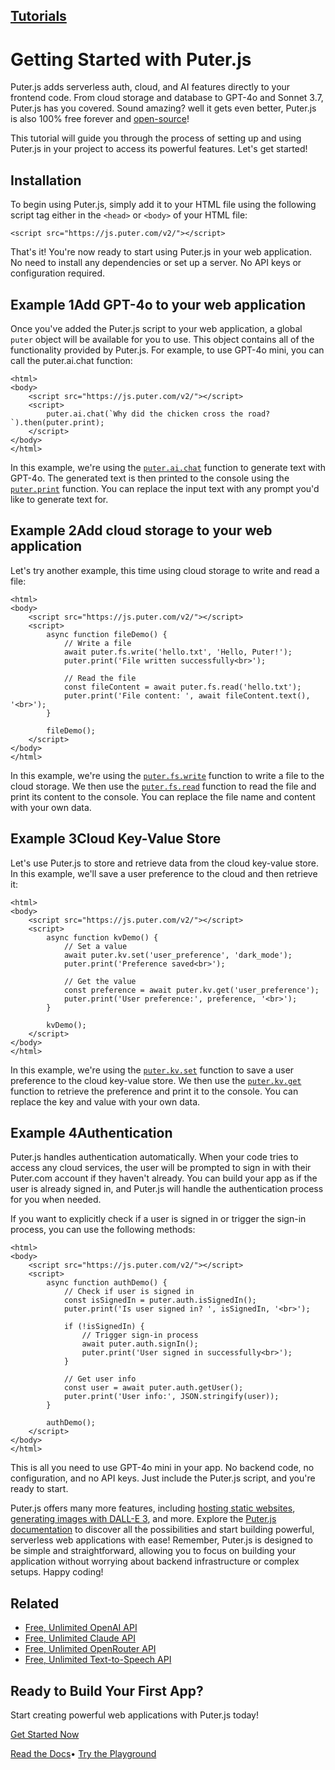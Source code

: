 ## [Tutorials](https://developer.puter.com/tutorials/)

# Getting Started with Puter.js

Puter.js adds serverless auth, cloud, and AI features directly to your frontend code. From cloud storage and database to GPT-4o and Sonnet 3.7, Puter.js has you covered. Sound amazing? well it gets even better, Puter.js is also 100% free forever and [open-source](https://github.com/heyputer/puter/)!

This tutorial will guide you through the process of setting up and using Puter.js in your project to access its powerful features. Let's get started!

## Installation

To begin using Puter.js, simply add it to your HTML file using the following script tag either in the `<head>` or `<body>` of your HTML file:

```hljs xml
<script src="https://js.puter.com/v2/"></script>

```

That's it! You're now ready to start using Puter.js in your web application. No need to install any dependencies or set up a server. No API keys or configuration required.

## Example 1Add GPT-4o to your web application

Once you've added the Puter.js script to your web application, a global `puter` object will be available for you to use. This object contains all of the functionality provided by Puter.js. For example, to use GPT-4o mini, you can call the puter.ai.chat function:

```hljs xml
<html>
<body>
    <script src="https://js.puter.com/v2/"></script>
    <script>
        puter.ai.chat(`Why did the chicken cross the road?`).then(puter.print);
    </script>
</body>
</html>

```

In this example, we're using the [`puter.ai.chat`](https://docs.puter.com/AI/chat/) function to generate text with GPT-4o. The generated text is then printed to the console using the [`puter.print`](https://docs.puter.com/Utils/print/) function. You can replace the input text with any prompt you'd like to generate text for.

## Example 2Add cloud storage to your web application

Let's try another example, this time using cloud storage to write and read a file:

```hljs xml
<html>
<body>
    <script src="https://js.puter.com/v2/"></script>
    <script>
        async function fileDemo() {
            // Write a file
            await puter.fs.write('hello.txt', 'Hello, Puter!');
            puter.print('File written successfully<br>');

            // Read the file
            const fileContent = await puter.fs.read('hello.txt');
            puter.print('File content: ', await fileContent.text(), '<br>');
        }

        fileDemo();
    </script>
</body>
</html>

```

In this example, we're using the [`puter.fs.write`](https://docs.puter.com/FS/write/) function to write a file to the cloud storage. We then use the [`puter.fs.read`](https://docs.puter.com/FS/read/) function to read the file and print its content to the console. You can replace the file name and content with your own data.

## Example 3Cloud Key-Value Store

Let's use Puter.js to store and retrieve data from the cloud key-value store. In this example, we'll save a user preference to the cloud and then retrieve it:

```hljs xml
<html>
<body>
    <script src="https://js.puter.com/v2/"></script>
    <script>
        async function kvDemo() {
            // Set a value
            await puter.kv.set('user_preference', 'dark_mode');
            puter.print('Preference saved<br>');

            // Get the value
            const preference = await puter.kv.get('user_preference');
            puter.print('User preference:', preference, '<br>');
        }

        kvDemo();
    </script>
</body>
</html>

```

In this example, we're using the [`puter.kv.set`](https://docs.puter.com/KV/set/) function to save a user preference to the cloud key-value store. We then use the [`puter.kv.get`](https://docs.puter.com/KV/get/) function to retrieve the preference and print it to the console. You can replace the key and value with your own data.

## Example 4Authentication

Puter.js handles authentication automatically. When your code tries to access any cloud services, the user will be prompted to sign in with their Puter.com account if they haven't already. You can build your app as if the user is already signed in, and Puter.js will handle the authentication process for you when needed.

If you want to explicitly check if a user is signed in or trigger the sign-in process, you can use the following methods:

```hljs xml
<html>
<body>
    <script src="https://js.puter.com/v2/"></script>
    <script>
        async function authDemo() {
            // Check if user is signed in
            const isSignedIn = puter.auth.isSignedIn();
            puter.print('Is user signed in? ', isSignedIn, '<br>');

            if (!isSignedIn) {
                // Trigger sign-in process
                await puter.auth.signIn();
                puter.print('User signed in successfully<br>');
            }

            // Get user info
            const user = await puter.auth.getUser();
            puter.print('User info:', JSON.stringify(user));
        }

        authDemo();
    </script>
</body>
</html>

```

This is all you need to use GPT-4o mini in your app. No backend code, no configuration, and no API keys. Just include the Puter.js script, and you're ready to start.

Puter.js offers many more features, including [hosting static websites](https://docs.puter.com/playground/?example=hosting-create), [generating images with DALL-E 3](https://docs.puter.com/playground/?example=ai-txt2img), and more. Explore the [Puter.js documentation](https://docs.puter.com/) to discover all the possibilities and start building powerful, serverless web applications with ease! Remember, Puter.js is designed to be simple and straightforward, allowing you to focus on building your application without worrying about backend infrastructure or complex setups. Happy coding!

## Related

- [Free, Unlimited OpenAI API](https://developer.puter.com/tutorials/free-unlimited-openai-api)
- [Free, Unlimited Claude API](https://developer.puter.com/tutorials/free-unlimited-claude-35-sonnet-api)
- [Free, Unlimited OpenRouter API](https://developer.puter.com/tutorials/free-unlimited-openrouter-api)
- [Free, Unlimited Text-to-Speech API](https://developer.puter.com/tutorials/free-unlimited-text-to-speech-api)

## Ready to Build Your First App?

Start creating powerful web applications with Puter.js today!

[Get Started Now](https://docs.puter.com/getting-started/)

[Read the Docs](https://docs.puter.com/)• [Try the Playground](https://docs.puter.com/playground/)